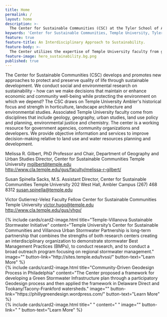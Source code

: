 ```yaml
---
title: Home
permalink: /
layout: home
description: >- 
  The Center for Sustainable Communities (CSC) at the Tyler School of Art develops and promotes new approaches to sustainable             development. 
keywords: 'Center for Sustainable Communities, Temple University, Tyler School of Art, environmental studies, urban studies'
feature: true
feature-title: An Interdisciplinary Approach to Sustainability.
feature-body: >-
  The Center utilizes the expertise of Temple University faculty from geography and urban studies, environmental studies, economics,       landscape architecture, horticulture, geology, city and regional planning, engineering and chemistry.
feature-image: hero_sustainability.bg.png
published: true
---
```

The Center for Sustainable Communities (CSC) develops and promotes new approaches to protect and preserve quality of life through sustainable development. We conduct social and environmental research on sustainability - how can we make decisions that maintain or enhance economic and community well-being while protecting the environment on which we depend? The CSC draws on Temple University Ambler's historical focus and strength in horticulture, landscape architecture and environmental studies. Associated Temple University faculty come from disciplines that include geology, geography, urban studies, land use policy and planning, environmental justice and chemistry. The center is a working resource for government agencies, community organizations and developers. We provide objective information and services to improve decision-making relative to land use and water resources planning and development. 

Melissa R. Gilbert, PhD
Professor and Chair, Department of Geography and Urban Studies
Director, Center for Sustainable Communities
Temple University
mgilbert@temple.edu
http://www.cla.temple.edu/gus/faculty/melissa-r-gilbert/

Susan Spinella Sacks, M.S. 
Assistant Director, Center for Sustainable Communities
Temple University
202 West Hall, Ambler Campus
(267) 468 8312
susan.spinella@temple.edu

Victor Gutierrez-Velez
Faculty Fellow
Center for Sustainable Communities
Temple University
victor.hugo@temple.edu
http://www.cla.temple.edu/gus/vhgv/

<div class="row row-wide">
  <div class="col m12 l4">{% include cards/card2-image.html 
    title="Temple-Villanova Sustainable Stormwater Initiative" 
    content="Temple University’s Center for Sustainable Communities and Villanova Urban Stormwater Partnership is long-term partnership that combines the strengths of both research centers creating an interdisciplinary organization to demonstrate stormwater Best Management Practices (BMPs), to conduct research, and to conduct a broad outreach program focusing on regional stormwater management." 
    image="" 
    button-link="http://sites.temple.edu/tvssi/" 
    button-text="Learn More" %}
  </div>
  <div class="row row-wide">
    <div class="col m12 l4">{% include cards/card2-image.html 
      title="Community-Driven Geodesign Process in Philadelphia" 
      content="The Center proposed a framework for developing a Green Stormwater Infrastructure plan through a participatory Geodesign         process and then applied the framework in Delaware Direct and Tookany/Tacony-Frankford watersheds." 
      image="" 
      button-link="https://phillygreendesign.wordpress.com/" 
      button-text="Learn More" %}
    </div>
    <div class="row row-wide">
      <div class="col m12 l4">{% include cards/card2-image.html 
        title=" " 
        content=" " 
        image="" 
        button-link=" " 
        button-text="Learn More" %}
      </div>
</div>
